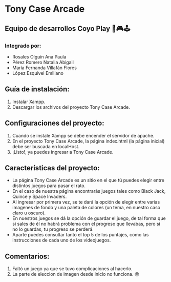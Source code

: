 # Tony Case Arcade
## Equipo de desarrollos Coyo Play 👾🎮🕹
### Integrado por:
- Rosales Olguín Ana Paula
- Pérez Romero Natalia Abigail
- María Fernanda Villafán Flores
- López Esquivel Emiliano

## Guía de instalación:
1. Instalar Xampp.
2. Descargar los archivos del proyecto Tony Case Arcade.

## Configuraciones del proyecto: 
1. Cuando se instale Xampp se debe encender el servidor de apache.
2. En el proyecto Tony Case Arcade, la página index.html (la página inicial) debe ser buscada en localHost.
3. ¡Listo!, ya puedes ingresar a Tony Case Arcade.


## Características del proyecto:
- La página Tony Case Arcade es un sitio en el que tú puedes elegir entre distintos juegos para pasar el rato.
- En el caso de nuestra página encontrarás juegos tales como Black Jack, Quince y Space Invaders.
- Al ingresar por primera vez, se te dará la opción de elegir entre varias imagenes de fondo y una paleta de colores (un tema, en nuestro caso claro u oscuro).
- En nuestros juegos se dá la opción de guardar el juego, de tal forma que si sales de él no habrá problema con el progreso que llevabas, pero si no lo guardas, tu progreso se perderá.
- Aparte puedes consultar tanto el top 5 de los puntajes, como las instrucciones de cada uno de los videojuegos.

## Comentarios:
1. Faltó un juego ya que se tuvo complicaciones al hacerlo.
2. La parte de eleccion de imagen desde inicio no funciona. 😥

